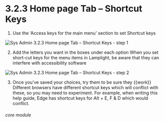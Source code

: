 # 3.2.3 Home page Tab – Shortcut Keys

1. Use the ‘Access keys for the main menu’ section to set Shortcut keys

![Sys Admin 3.2.3 Home page Tab – Shortcut Keys - step 1](Sys_Admin_3.2.3_Home_page_Tab_–_Shortcut_Keys_im_1.png)

2. Add the letters you want in the boxes under each option
When you set short-cut keys for the menu items in Lamplight, be aware that they can interfere with accessibility software

![Sys Admin 3.2.3 Home page Tab – Shortcut Keys - step 2](Sys_Admin_3.2.3_Home_page_Tab_–_Shortcut_Keys_im_2.png)

3. Once you’ve saved your choices, try them to be sure they {{work}}
Different browsers have different shortcut keys which will conflict with these, so you may need to experiment. For example, when writing this help guide, Edge has shortcut keys for Alt + E, F &amp; D which would conflict.


###### core module